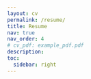```yaml
---
layout: cv
permalink: /resume/
title: Resume 
nav: true
nav_order: 4
# cv_pdf: example_pdf.pdf
description: 
toc:
  sidebar: right 
---
```

